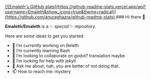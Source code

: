 <a href="https://github.com/anuraghazra/github-readme-stats">
  [![Emaleth's GitHub stats](https://github-readme-stats.vercel.app/api?username=Emaleth&show_icons=true&theme=radical)](https://github.com/anuraghazra/github-readme-stats)
</a>
### Hi there 👋


**Emaleth/Emaleth** is a ✨ _special_ ✨ repository.

Here are some ideas to get you started:

- 🔭 I’m currently working on Beleth
- 🌱 I’m currently learning Bash
- 👯 I’m looking to collaborate on godot? translation maybe
- 🤔 I’m looking for help with jekyll
- 💬 Ask me about, nah, you are better of not doing that.
- 📫 How to reach me: mystery

